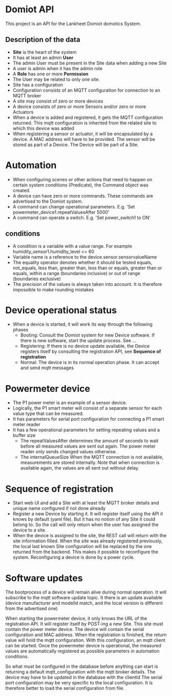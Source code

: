 # Domiot API
This project is an API for the Lankheet Domiot domotics System.
## Description of the data
* **Site** is the heart of the system
* It has at least an admin **User**
* The admin User must be present in the Site data when adding a new Site
* A user is admin when it has the admin role
* A **Role** has one or more **Permission**
* The User may be related to only one site.
* Site has a configuration
* Configuration consists of an MQTT configuration for connection to an MQTT broker
* A site may consist of zero or more devices
* A device consists of zero or more Sensors and/or zero or more Actuators
* When a device is added and registered, it gets the MQTT configuration returned. This mqtt configuration is inherited from the related site to which this device was added
* When registering a sensor or actuator, it will be encapsulated by a device. A MAC address will have to be provided. The sensor will be stored as part of a Device. The Device will be part of a Site.

# Automation
* When configuring scenes or other actions that need to happen on certain system conditions (Predicate), the Command object was created.
* A device can have zero or more commands. These commands are advertised to the Domiot system. 
* A command can change operational parameters. E.g. 'Set powermeter_device1.repeatValuesAfter 5000'
* A command can operate a switch. E.g. 'Set power_switch1 to ON'
## conditions
* A condition is a variable with a value range. For example humidity_sensor1.humidity_level <= 60
* Variable name is a reference to the device.sensor.sensorvalueName
* The equality operator denotes whether it should be tested equals, not_equals, less than, greater than, less than or equals, greater than or equals, within a range (boundaries inclusive) or out of range (boundaries exclusive)
* The precision of the values is always taken into account. It is therefore impossible to make rounding mistakes

# Device operational status
* When a device is started, it will work its way through the following phases
  * Booting: Consult the Domiot system for new Device software. If there is new software, start the update process. See ...
  * Registering: If there is no device update available, the Device registers itself by consulting the registration API, see **Sequence of registration**
  * Normal: The device is in its normal operation phase. It can accept and send mqtt messages

# Powermeter device
* The P1 power meter is an example of a sensor device. 
* Logically, the P1 smart meter will consist of a separate sensor for each value type that can be measured.
* It has parameters for serial port configuration for connecting a P1 smart meter reader
* It has a few operational parameters for setting repeating values and a buffer size
  * The repeatValuesAfter determines the amount of seconds to wait before all measured values are sent out again. The power meter reader only sends changed values otherwise.
  * The internalQueueSize When the MQTT connection is not available, measurements are stored internally. Note that when connection is available again, the values are all sent out without delay.

# Sequence of registration
- Start web UI and add a Site with at least the MQTT broker details and unique name configured if not done already
- Register a new Device by starting it. It will register itself using the API it knows by default (yaml file). But it has no notion of any Site it could belong to. So the call will only return when the user has assigned the device to a site.
- When the device is assigned to the site, the REST call will return with the site information filled. When the site was already registered previously, the local last known Site configuration will be replaced by the one returned from the backend. This makes it possible to reconfigure the system.
Reconfiguring a device is done by a power cycle.

# Software updates
The bootprocess of a device will remain alive during normal operation. It will subscribe to the mqtt software update topic. It there is an update available (device manufacturer and modelId match, and the local version is different from the advertised one)

When starting the powermeter device, it only knows the URL of the registration API. 
It will register itself by POST-ing a new Site. This site must contain the power meter device. 
The device will contain the serial configuration and MAC address.
When the registration is finished, the return value will hold the mqtt configuration. With this configuration, an mqtt client can be started.
Once the powermeter device is operational, the measured values are automatically registered as possible parameters in automation conditions.

So what must be configured in the database before anything can start is returning a default mqtt_configuration with the mqtt broker details.
The device may have to be updated in the database with the clientId
The serial port configuration may be very specific to the local configuration. It is therefore better to load the serial configuration from file. 
